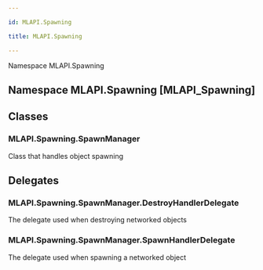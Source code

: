 ```yaml
---

id: MLAPI.Spawning

title: MLAPI.Spawning

---
```


Namespace MLAPI.Spawning

## Namespace MLAPI.Spawning [MLAPI_Spawning]

<div class="markdown level0 summary" markdown="1">

</div>

<div class="markdown level0 conceptual" markdown="1">

</div>

<div class="markdown level0 remarks" markdown="1">

</div>

## Classes

### MLAPI.Spawning.SpawnManager

<div class="section" markdown="1">

Class that handles object spawning

</div>

## Delegates

### MLAPI.Spawning.SpawnManager.DestroyHandlerDelegate

<div class="section" markdown="1">

The delegate used when destroying networked objects

</div>

### MLAPI.Spawning.SpawnManager.SpawnHandlerDelegate

<div class="section" markdown="1">

The delegate used when spawning a networked object

</div>

